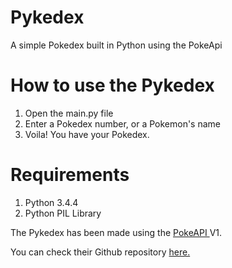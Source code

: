 # Pykedex
A simple Pokedex built in Python using the PokeApi

# How to use the Pykedex

1. Open the main.py file
2. Enter a Pokedex number, or a Pokemon's name
3. Voila! You have your Pokedex.

# Requirements
1. Python 3.4.4
2. Python PIL Library

The Pykedex has been made using the <a href="pokeapi.co">PokeAPI </a> V1. 

You can check their Github repository <a href="https://github.com/phalt/pokeapi/tree/master/pokemon_v2">here.<a>
